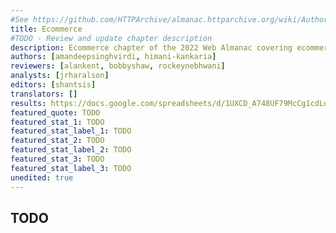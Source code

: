 ```yaml
---
#See https://github.com/HTTPArchive/almanac.httparchive.org/wiki/Authors'-Guide#metadata-to-add-at-the-top-of-your-chapters
title: Ecommerce
#TODO - Review and update chapter description
description: Ecommerce chapter of the 2022 Web Almanac covering ecommerce platforms, page weight, images, third-parties, core web vitals and lighthouse performance metrics, SEO, and PWAs.
authors: [amandeepsinghvirdi, himani-kankaria]
reviewers: [alankent, bobbyshaw, rockeynebhwani]
analysts: [jrharalson]
editors: [shantsis]
translators: []
results: https://docs.google.com/spreadsheets/d/1UXCD_A748UF79McCg1cdLdCKPKE8JNFAdd1l-t-glrI/
featured_quote: TODO
featured_stat_1: TODO
featured_stat_label_1: TODO
featured_stat_2: TODO
featured_stat_label_2: TODO
featured_stat_3: TODO
featured_stat_label_3: TODO
unedited: true
---
```


## TODO

